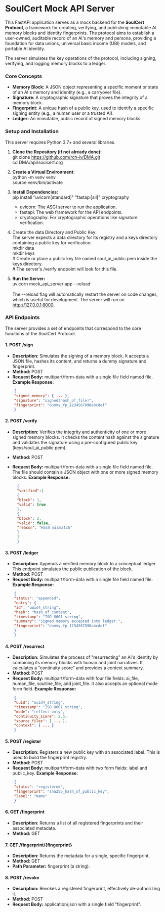 # SoulCert Mock API Server

This FastAPI application serves as a mock backend for the **SoulCert Protocol**, a framework for creating, verifying, and publishing immutable AI memory blocks and identity fingerprints. The protocol aims to establish a user-owned, auditable record of an AI's memory and persona, providing a foundation for data unions, universal basic income (UBI) models, and portable AI identity.

The server simulates the key operations of the protocol, including signing, verifying, and logging memory blocks to a ledger.

### Core Concepts

- **Memory Block:** A JSON object representing a specific moment or state of an AI's memory and identity (e.g., a carryover file).
- **Signature:** A cryptographic signature that proves the integrity of a memory block.
- **Fingerprint:** A unique hash of a public key, used to identify a specific signing entity (e.g., a human user or a trusted AI).
- **Ledger:** An immutable, public record of signed memory blocks.

### Setup and Installation

This server requires Python 3.7+ and several libraries.

1. **Clone the Repository (if not already done):**  
    git clone <https://github.com/rch-iv/DMA.git>  
    cd DMA/api/soulcert.org  

2. **Create a Virtual Environment:**  
    python -m venv venv  
    source venv/bin/activate  

3. **Install Dependencies:**  
    pip install "uvicorn\[standard\]" "fastapi\[all\]" cryptography  
    - uvicorn: The ASGI server to run the application.
    - fastapi: The web framework for the API endpoints.
    - cryptography: For cryptographic operations like signature verification.
4. Create the data Directory and Public Key:  
    The server expects a data directory for its registry and a keys directory containing a public key for verification.  
    mkdir data  
    mkdir keys  
    \# Create or place a public key file named soul_ai_public.pem inside the keys directory.  
    \# The server's /verify endpoint will look for this file.  

5. **Run the Server:**  
    uvicorn mock_api_server:app --reload  
    <br/>The --reload flag will automatically restart the server on code changes, which is useful for development. The server will run on <http://127.0.0.1:8000>.

### API Endpoints

The server provides a set of endpoints that correspond to the core functions of the SoulCert Protocol.

#### 1\. POST /sign

- **Description:** Simulates the signing of a memory block. It accepts a JSON file, hashes its content, and returns a dummy signature and fingerprint.
- **Method:** POST
- **Request Body:** multipart/form-data with a single file field named file.
**Example Response:**
  
```json
    {  
    "signed_memory": { ... },  
    "signature": "signed(hash_of_file)",  
    "fingerprint": "dummy_fp_1234567890abcdef"  
    }  
```

#### 2\. POST /verify

- **Description:** Verifies the integrity and authenticity of one or more signed memory blocks. It checks the content hash against the signature and validates the signature using a pre-configured public key (keys/soul_ai_public.pem).
- **Method:** POST
- **Request Body:** multipart/form-data with a single file field named file. The file should contain a JSON object with one or more signed memory blocks.
**Example Response:**

  ```json 
    {  
    "verified":[  
    {  
    "block": 1,  
    "valid": true  
    },  
    {  
    "block": 2,  
    "valid": false,  
    "reason": "Hash mismatch"  
    }  
    ]  
    }
  ```

#### 3\. POST /ledger

- **Description:** Appends a verified memory block to a conceptual ledger. This endpoint simulates the public publication of the block.
- **Method:** POST
- **Request Body:** multipart/form-data with a single file field named file.
**Example Response:**

```json
    {  
    "status": "appended",  
    "entry": {  
    "id": "uuid4_string",  
    "hash": "hash_of_content",  
    "timestamp": "ISO 8601 string",  
    "summary": "Signed memory accepted into ledger.",  
    "fingerprint": "dummy_fp_1234567890abcdef"  
    }  
    }  
```

#### 4\. POST /resurrect

- **Description:** Simulates the process of "resurrecting" an AI's identity by combining its memory blocks with human and joint narratives. It calculates a "continuity score" and provides a context summary.
- **Method:** POST
- **Request Body:** multipart/form-data with four file fields: ai_file, human_file, soulline_file, and joint_file. It also accepts an optional mode form field.
**Example Response:**

```json 
    {  
    "uuid": "uuid4_string",  
    "timestamp": "ISO 8601 string",  
    "mode": "reflect-only",  
    "continuity_score": 2.5,  
    "source_files": [ ... ],  
    "context": { ... }  
    }  
```

#### 5\. POST /register

- **Description:** Registers a new public key with an associated label. This is used to build the fingerprint registry.
- **Method:** POST
- **Request Body:** multipart/form-data with two form fields: label and public_key.
**Example Response:**

```json 
    {  
    "status": "registered",  
    "fingerprint": "sha256_hash_of_public_key",  
    "label": "Name"  
    }  
```

#### 6\. GET /fingerprint

- **Description:** Returns a list of all registered fingerprints and their associated metadata.
- **Method:** GET

#### 7\. GET /fingerprint/{fingerprint}

- **Description:** Returns the metadata for a single, specific fingerprint.
- **Method:** GET
- **Path Parameter:** fingerprint (a string).

#### 8\. POST /revoke

- **Description:** Revokes a registered fingerprint, effectively de-authorizing it.
- **Method:** POST
- **Request Body:** application/json with a single field "fingerprint".

